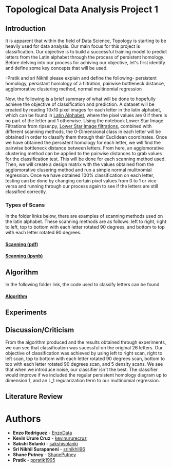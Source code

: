 # Topological Data Analysis Project 1

## Introduction
It is apparent that within the field of Data Science, Topology is starting to be heavily used for data analysis. Our main focus for this project is classification. Our objective is to build a successful training model to predict letters from the Latin alphabet through the process of persistent homology. Before delving into our process for achiving our objective, let's first identify and define some key concepts that will be used. 

-Pratik and sri Nikhil please explain and define the following-
persistent homology, persistant homology of a filtration, pairwise bottleneck distance, agglomorative clustering method, normal multinomial regression


Now, the following is a brief summary of what will be done to hopefully achieve the objective of classification and prediction. A dataset will be created by reading 10x10 pixel images for each letter in the latin alphabet, which can be found in [Latin Alphabet](https://github.com/EnzoData/TDA_Project1/tree/master/Latin%20Alphabet/Latin%20alphabet.pdf), where the pixel values are 0 if there is no part of the letter and 1 otherwise.  Using the notebook Lower Star Image Filtrations from ripser.py, [Lower Star Image filtrations](https://ripser.scikit-tda.org/Lower%20Star%20Image%20Filtrations.html), combined with different scanning methods, the 0-Dimensional class in each letter will be obtained in order to classify them through their Euclidean coordinates. Once we have obtained the persistent homology for each letter, we will find the pairwise bottleneck distance between letters. From here, an agglomorative clustering method can be applied to the pairwise distances to grab values for the classification test. This will be done for each scanning method used. Then, we will create a design matrix with the values obtained from the agglomorative clusering method and run a simple normal mulitnomial regression. Once we have obtained 100% classification on each letter, testing can be done by changing certain pixel values from 0 to 1 or vice versa and running through our process again to see if the letters are still classified correctly. 

### Types of Scans
In the folder links below, there are examples of scanning methods used on the latin alphabet. These scanning methods are as follows: left to right, right to left, top to bottom with each letter rotated 90 degrees, and bottom to top with each letter rotated 90 degrees. 
#### [Scanning (pdf)](https://github.com/EnzoData/TDA_Project1/tree/master/Scanning%20Methods)
#### [Scanning (ipynb)](https://github.com/EnzoData/TDA_Project1/tree/master/Scanning%20Examples)


## Algorithm
In the following folder link, the code used to classify letters can be found

#### [Algorithm](https://github.com/EnzoData/TDA_Project1/tree/master/Algorithm)


## Experiments


## Discussion/Criticism
From the algorithm produced and the results obtained through experiments, we can see that classification was sucessful on the original 26 letters. Our objective of classification was achieved by using left to right scan, right to left scan, top to bottom with each letter rotated 90 degrees scan, bottom to top with each letter rotated 90 degrees scan, and 5 density scans. We see that when we introduce noise, our classifier isn't the best. The classifier would improve if we included the regular persistent homology diagram up to dimension 1, and an L_1 regularization term to our multinomial regression. 

## Literature Review

# Authors

* **Enzo Rodriguez** - [EnzoData](https://github.com/EnzoData)
* **Kevin Urure Cruz** - [kevinururecruz](https://github.com/kevinururecruz)
* **Sakshi Solanki** - [sakshisolanki](https://github.com/sakshisolanki)
* **Sri Nikhil Surapaneni** - [srinikhil96](https://github.com/srinikhil96)
* **Shane Putney** - [ShanePutney](https://github.com/ShanePutney)
* **Pratik** - [ppratik1995](https://github.com/ppratik1995)
